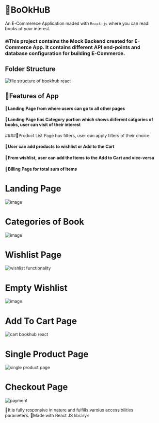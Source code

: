 # 📔BoOkHuB 
An E-Commerece Application maded with `React.js` where you can read books of your interest.

### 🔥This project contains the Mock Backend created for E-Commerce App. It contains different API end-points and database configuration for building E-Commerce.

## Folder Structure
![file structure of bookhub react](https://user-images.githubusercontent.com/56014170/161381929-0aff7f6b-f7d1-4758-9b10-e6bdcacbcbd8.gif)


## 💜Features of App

#### 🚀Landing Page from where users can go to all other pages
#### 🚀Landing Page has Category portion which shows diiferent catgories of books, user can visit of their interest
####🚀Product List Page has filters, user can apply filters of their choice
#### 🚀User can add products to wishlist or Add to the Cart 
#### 🚀From wishlist, user can add the Items to the Add to Cart and vice-versa
#### 🚀Billing Page for total sum of Items 


# Landing Page
![image](https://user-images.githubusercontent.com/56014170/161382656-2b3d3dc5-ce1a-4056-96dd-6c1ed6dc711e.png)


# Categories of Book
![image](https://user-images.githubusercontent.com/56014170/161383074-72953e61-1c84-43bf-9aab-5e28f547a41e.png)


# Wishlist Page
![wishlist functionality](https://user-images.githubusercontent.com/56014170/161383109-1ec8a371-4a73-4167-9774-6ac6ccfe3127.gif)

# Empty Wishlist 
![image](https://user-images.githubusercontent.com/56014170/161383147-c9bc8633-b316-4ee7-8701-a8f219e54376.png)

# Add To Cart Page
![cart bookhub react](https://user-images.githubusercontent.com/56014170/161383853-58c0fbbf-ca5f-4222-9eb8-8541a1b3c119.gif)

# Single Product Page
![single product page ](https://user-images.githubusercontent.com/56014170/161629599-2aa3d020-d753-499d-9765-8df2d499cbef.gif)

# Checkout Page
![payment](https://user-images.githubusercontent.com/56014170/179416736-129fd3fe-5682-4a46-9d41-13e94dc428cf.gif)

🎯It is fully responsive in nature and fulfills varoius accessibilities parameters.
🎯Made with React JS library⭐
